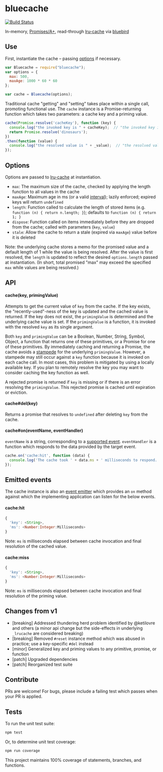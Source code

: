 bluecache
=========

[![Build Status](https://travis-ci.org/kurttheviking/bluecache.svg?branch=master)](https://travis-ci.org/kurttheviking/bluecache)

In-memory, [Promises/A+](https://promisesaplus.com/), read-through [lru-cache](https://github.com/isaacs/node-lru-cache) via [bluebird](https://github.com/petkaantonov/bluebird)


## Use

First, instantiate the cache &ndash; passing [options](https://github.com/kurttheviking/bluecache#options) if necessary.

```js
var Bluecache = require("bluecache");
var options = {
  max: 500,
  maxAge: 1000 * 60 * 60
};

var cache = Bluecache(options);
```

Traditional cache "getting" and "setting" takes place within a single call, promoting functional use. The `cache` instance is a Promise-returning function which takes two parameters: a cache key and a priming value.

```js
cache(Promise.resolve('cacheKey'), function (key) {
  console.log("the invoked key is " + cacheKey);  // "the invoked key is cacheKey"
  return Promise.resolve('dinosaurs');
})
.then(function (value) {
  console.log("the resolved value is " + _value);  // "the resolved value is dinosaurs"
});
```


## Options

Options are passed to [lru-cache](https://github.com/isaacs/node-lru-cache#options) at instantiation.

- `max`: The maximum size of the cache, checked by applying the length function to all values in the cache
- `maxAge`: Maximum age in ms (or a valid [interval](https://www.npmjs.com/package/interval)); lazily enforced; expired keys will return `undefined`
- `length`: Function called to calculate the length of stored items (e.g. `function (n) { return n.length; }`); defaults to `function (n) { return 1; }`
- `dispose`: Function called on items immediately before they are dropped from the cache; called with parameters (`key`, `value`)
- `stale`: Allow the cache to return a stale (expired via `maxAge`) value before it is deleted

Note: the underlying cache stores a memo for the promised value and a default length of 1 while the value is being resolved. After the value is first resolved, the `length` is updated to reflect the desired `options.length` passed at instantiation. (In short, total promised "max" may exceed the specified `max` while values are being resolved.)


## API

#### cache(key, primingValue)

Attempts to get the current value of `key` from the cache. If the key exists, the "recently-used"-ness of the key is updated and the cached value is returned. If the key does not exist, the `primingValue` is determined and the underlying cache value is set. If the `primingValue` is a function, it is invoked with the resolved `key` as its single argument.

Both `key` and `primingValue` can be a Boolean, Number, String, Symbol, Object, a function that returns one of these primitives, or a Promise for one of these primitives. By immediately caching and returning a Promise, the cache avoids a [stampede](https://en.wikipedia.org/wiki/Cache_stampede) for the underlying `primingValue`. However, a stampede may still occur against a `key` function because it is invoked on each cache call. In most cases, this problem is mitigated by using a locally available key. If you plan to remotely resolve the key you may want to consider caching the key function as well.

A rejected promise is returned if `key` is missing or if there is an error resolving the `primingValue`. This rejected promise is cached until expiration or eviction.

#### cache#del(key)

Returns a promise that resolves to `undefined` after deleting `key` from the cache.

#### cache#on(eventName, eventHandler)

`eventName` is a string, corresponding to a [supported event](https://github.com/kurttheviking/bluecache#emitted-events). `eventHandler` is a function which responds to the data provided by the target event.

```js
cache.on('cache:hit', function (data) {
  console.log('The cache took ' + data.ms + ' milliseconds to respond.');
});
```


## Emitted events

The cache instance is also an [event emitter](http://nodejs.org/api/events.html#events_class_events_eventemitter) which provides an `on` method against which the implementing application can listen for the below events.

#### cache:hit

```js
{
  'key': <String>,
  'ms': <Number:Integer:Milliseconds>
}
```

Note: `ms` is milliseconds elapsed between cache invocation and final resolution of the cached value.

#### cache:miss

```js
{
  'key': <String>,
  'ms': <Number:Integer:Milliseconds>
}
```

Note: `ms` is milliseconds elapsed between cache invocation and final resolution of the priming value.


## Changes from v1

- [breaking] Addressed thundering herd problem identified by @ketilovre and others (a minor api change but the side-effects in underlying `_lrucache` are considered breaking)
- [breaking] Removed `#reset` instance method which was abused in practice; use a key-specific `#del` instead
- [minor] Generalized key and priming values to any primitive, promise, or function
- [patch] Upgraded dependencies
- [patch] Reorganized test suite


## Contribute

PRs are welcome! For bugs, please include a failing test which passes when your PR is applied.


## Tests

To run the unit test suite:

```sh
npm test
```

Or, to determine unit test coverage:

```sh
npm run coverage
```

This project maintains 100% coverage of statements, branches, and functions.
